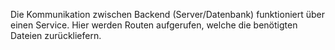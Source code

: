 Die Kommunikation zwischen Backend (Server/Datenbank) funktioniert 
über einen Service. Hier werden Routen aufgerufen, welche die 
benötigten Dateien zurückliefern.
